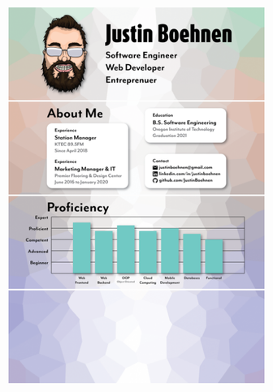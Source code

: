 ![1](https://github.com/JustinBoehnen/JustinBoehnen/blob/master/Images/A1.png?raw=true)
![2](https://github.com/JustinBoehnen/JustinBoehnen/blob/master/Images/A2.png?raw=true)
![3](https://github.com/JustinBoehnen/JustinBoehnen/blob/master/Images/A3.png?raw=true)
![4](https://github.com/JustinBoehnen/JustinBoehnen/blob/master/Images/A4.png?raw=true)
